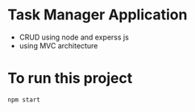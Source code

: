 # Task Manager Application
* CRUD using node and experss js
* using MVC architecture
# To run this project
```
npm start
```
